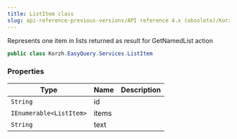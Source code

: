 ```yaml
---
title: ListItem class
slug: api-reference-previous-versions/API reference 4.x (obsolete)/Korzh.EasyQuery.Services namespace/listitem-class
---
```



Represents one item in lists returned as result for GetNamedList action
```csharp
public class Korzh.EasyQuery.Services.ListItem

```

### Properties

| Type | Name | Description | 
| --- | --- | --- | 
| `String` | id |  | 
| `IEnumerable<ListItem>` | items |  | 
| `String` | text |  |